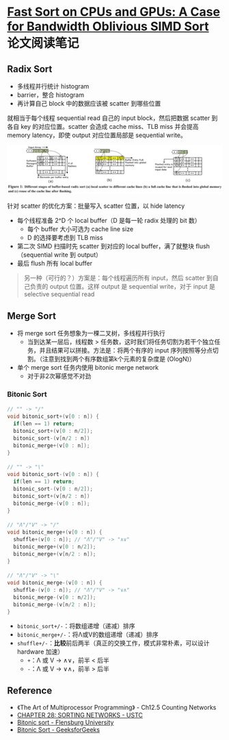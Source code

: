 # [Fast Sort on CPUs and GPUs: A Case for Bandwidth Oblivious SIMD Sort](https://dl.acm.org/doi/10.1145/1807167.1807207) 论文阅读笔记

## Radix Sort

- 多线程并行统计 histogram
- barrier，整合 histogram
- 再计算自己 block 中的数据应该被 scatter 到哪些位置

就相当于每个线程 sequential read 自己的 input block，然后把数据 scatter 到各自 key 的对应位置。scatter 会造成 cache miss、TLB miss 并会提高 memory latency，即使 output 对应位置局部是 sequential write。

<img src="assets/scatter_local_buffer.png" width="900"/>

针对 scatter 的优化方案：批量写入 scatter 位置，以 hide latency

- 每个线程准备 2^D 个 local buffer（D 是每一轮 radix 处理的 bit 数）
  - 每个 buffer 大小可选为 cache line size
  - D 的选择要考虑到 TLB miss
- 第二次 SIMD 扫描时先 scatter 到对应的 local buffer，满了就整块 flush（sequential write 到 output）
- 最后 flush 所有 local buffer

> 另一种（可行的？）方案是：每个线程遍历所有 input，然后 scatter 到自己负责的 output 位置。这样 output 是 sequential write，对于 input 是 selective sequential read


## Merge Sort

- 将 merge sort 任务想象为一棵二叉树，多线程并行执行
  - 当到达某一层后，线程数 > 任务数，这时我们将任务切割为若干个独立任务，并且结果可以拼接。方法是：将两个有序的 input 序列按照等分点切割。（注意到找到两个有序数组第k个元素的复杂度是 (OlogN)）
- 单个 merge sort 任务内使用 bitonic merge network
  - 对于非2次幂感觉不对劲

### Bitonic Sort

```c++
// "" -> "/"
void bitonic_sort+(v[0 : n]) {
  if(len == 1) return;
  bitonic_sort+(v[0 : n/2]);
  bitonic_sort-(v[n/2 : n])
  bitonic_merge+(v[0 : n]);
}

// "" -> "\"
void bitonic_sort-(v[0 : n]) {
  if(len == 1) return;
  bitonic_sort-(v[0 : n/2]);
  bitonic_sort+(v[n/2 : n])
  bitonic_merge-(v[0 : n]);
}

// "Λ"/"V" -> "/"
void bitonic_merge+(v[0 : n]) {
  shuffle+(v[0 : n]); // "Λ"/"V" -> "∧∨"
  bitonic_merge+(v[0 : n/2]);
  bitonic_merge+(v[n/2 : n]);
}

// "Λ"/"V" -> "\"
void bitonic_merge-(v[0 : n]) {
  shuffle-(v[0 : n]); // "Λ"/"V" -> "∨∧"
  bitonic_merge-(v[0 : n/2]);
  bitonic_merge-(v[n/2 : n]);
}
```

- `bitonic_sort+/-`：将数组递增（递减）排序
- `bitonic_merge+/-`：将Λ或V的数组递增（递减）排序
- `shuffle+/-`：**比较**前后两半（真正的交换工作，模式非常朴素，可以设计 hardware 加速）
  - `+`：Λ 或 V -> ∧∨，前半 < 后半
  - `-`：Λ 或 V -> ∨∧，前半 > 后半


## Reference

- 《The Art of Multiprocessor Programming》 - Ch12.5 Counting Networks
- [CHAPTER 28: SORTING NETWORKS - USTC](http://staff.ustc.edu.cn/~csli/graduate/algorithms/book6/chap28.htm)
- [Bitonic sort - Flensburg University](https://www.inf.hs-flensburg.de/lang/algorithmen/sortieren/bitonic/bitonicen.htm)
- [Bitonic Sort - GeeksforGeeks](https://www.geeksforgeeks.org/bitonic-sort/)